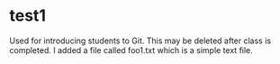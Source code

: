 # test1
Used for introducing students to Git. This may be deleted after class is completed.
I added a file called foo1.txt which is a simple text file.
